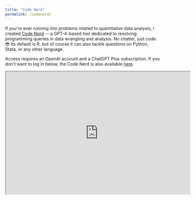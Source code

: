 ```yaml
---
title: "Code Nerd"
permalink: /codenerd/
---
```


If you're ever running into problems related to quantitative data analysis, I created [Code Nerd](https://chat.openai.com/g/g-J5futwiVV-code-nerd) -- a GPT-4-based tool dedicated to resolving programming queries in data wrangling and analysis. No chatter, just code 😎 Its default is R, but of course it can also tackle questions on Python, Stata, or any other language.

Access requires an OpenAI account and a ChatGPT Plus subscription. If you don't want to log in below, the Code Nerd is also available [here](https://chat.openai.com/g/g-J5futwiVV-code-nerd).

<iframe src="https://chat.openai.com/g/g-J5futwiVV-code-nerd" width="600" height="400" allow="fullscreen; display-capture;"></iframe>


